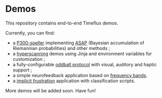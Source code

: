 # Demos

This repository contains end-to-end Timeflux demos.

Currently, you can find:
- a [P300-speller](../../tree/main/speller/P300/) implementing [ASAP](https://arxiv.org/abs/2203.07807) (Bayesian accumulation of Riemannian probabilities) and other methods ;
- a [hyperscanning](../../tree/main/hyperscanning/) demos using Jinja and environment variables for customization ;
- a fully-configurable [oddball protocol](../../tree/main/oddball) with visual, auditory and haptic support ;
- a simple neurofeedback application based on [frequency bands](../../tree/main/neurofeedback/bands/).
- a [implicit frustration](../../tree/main/implicit/frustration) application with classification scripts.

More demos will be added soon.
Have fun!

